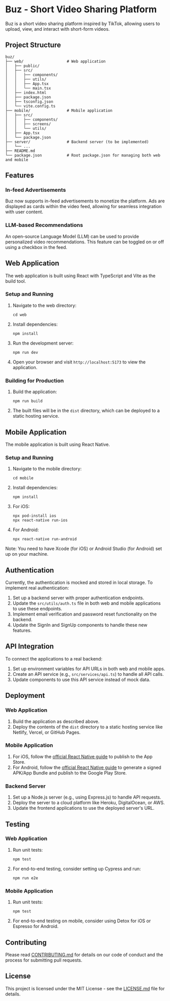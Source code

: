 # Buz - Short Video Sharing Platform

Buz is a short video sharing platform inspired by TikTok, allowing users to upload, view, and interact with short-form videos.

## Project Structure

```
buz/
├── web/                   # Web application
│   ├── public/
│   ├── src/
│   │   ├── components/
│   │   ├── utils/
│   │   ├── App.tsx
│   │   └── main.tsx
│   ├── index.html
│   ├── package.json
│   ├── tsconfig.json
│   └── vite.config.ts
├── mobile/                # Mobile application
│   ├── src/
│   │   ├── components/
│   │   ├── screens/
│   │   └── utils/
│   ├── App.tsx
│   └── package.json
├── server/                # Backend server (to be implemented)
│   └── ...
├── README.md
└── package.json           # Root package.json for managing both web and mobile
```

## Features

### In-feed Advertisements

Buz now supports in-feed advertisements to monetize the platform. Ads are displayed as cards within the video feed, allowing for seamless integration with user content.

### LLM-based Recommendations

An open-source Language Model (LLM) can be used to provide personalized video recommendations. This feature can be toggled on or off using a checkbox in the feed.

## Web Application

The web application is built using React with TypeScript and Vite as the build tool.

### Setup and Running

1. Navigate to the web directory:
   ```
   cd web
   ```

2. Install dependencies:
   ```
   npm install
   ```

3. Run the development server:
   ```
   npm run dev
   ```

4. Open your browser and visit `http://localhost:5173` to view the application.

### Building for Production

1. Build the application:
   ```
   npm run build
   ```

2. The built files will be in the `dist` directory, which can be deployed to a static hosting service.

## Mobile Application

The mobile application is built using React Native.

### Setup and Running

1. Navigate to the mobile directory:
   ```
   cd mobile
   ```

2. Install dependencies:
   ```
   npm install
   ```

3. For iOS:
   ```
   npx pod-install ios
   npx react-native run-ios
   ```

4. For Android:
   ```
   npx react-native run-android
   ```

Note: You need to have Xcode (for iOS) or Android Studio (for Android) set up on your machine.

## Authentication

Currently, the authentication is mocked and stored in local storage. To implement real authentication:

1. Set up a backend server with proper authentication endpoints.
2. Update the `src/utils/auth.ts` file in both web and mobile applications to use these endpoints.
3. Implement email verification and password reset functionality on the backend.
4. Update the SignIn and SignUp components to handle these new features.

## API Integration

To connect the applications to a real backend:

1. Set up environment variables for API URLs in both web and mobile apps.
2. Create an API service (e.g., `src/services/api.ts`) to handle all API calls.
3. Update components to use this API service instead of mock data.

## Deployment

### Web Application

1. Build the application as described above.
2. Deploy the contents of the `dist` directory to a static hosting service like Netlify, Vercel, or GitHub Pages.

### Mobile Application

1. For iOS, follow the [official React Native guide](https://reactnative.dev/docs/publishing-to-app-store) to publish to the App Store.
2. For Android, follow the [official React Native guide](https://reactnative.dev/docs/signed-apk-android) to generate a signed APK/App Bundle and publish to the Google Play Store.

### Backend Server

1. Set up a Node.js server (e.g., using Express.js) to handle API requests.
2. Deploy the server to a cloud platform like Heroku, DigitalOcean, or AWS.
3. Update the frontend applications to use the deployed server's URL.

## Testing

### Web Application

1. Run unit tests:
   ```
   npm test
   ```

2. For end-to-end testing, consider setting up Cypress and run:
   ```
   npm run e2e
   ```

### Mobile Application

1. Run unit tests:
   ```
   npm test
   ```

2. For end-to-end testing on mobile, consider using Detox for iOS or Espresso for Android.

## Contributing

Please read [CONTRIBUTING.md](CONTRIBUTING.md) for details on our code of conduct and the process for submitting pull requests.

## License

This project is licensed under the MIT License - see the [LICENSE.md](LICENSE.md) file for details.